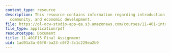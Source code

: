 ```yaml
---
content_type: resource
description: This resource contains information regarding introduction to housing,
  community, and economic development.
file: https://ol-ocw-studio-app-qa.s3.amazonaws.com/courses/11-401-introduction-to-housing-community-and-economic-development-fall-2015/1ad91a3a05f0ba23c0f23c1c229ea2b9_MIT11_401F15_FinalAssign.pdf
file_type: application/pdf
resourcetype: Document
title: 11.401F15 Final Assignment
uid: 1ad91a3a-05f0-ba23-c0f2-3c1c229ea2b9
---
```

